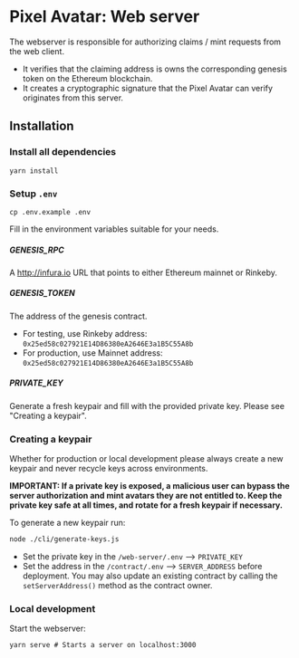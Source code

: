 # Pixel Avatar: Web server

The webserver is responsible for authorizing claims / mint requests from the web client.

- It verifies that the claiming address is owns the corresponding genesis token on the Ethereum blockchain.
- It creates a cryptographic signature that the Pixel Avatar can verify originates from this server.

## Installation

### Install all dependencies

```shell
yarn install
```

### Setup `.env`
```shell
cp .env.example .env
```

Fill in the environment variables suitable for your needs.

##### GENESIS_RPC
A http://infura.io URL that points to either Ethereum mainnet or Rinkeby.

##### GENESIS_TOKEN
The address of the genesis contract.
- For testing, use Rinkeby address: `0x25ed58c027921E14D86380eA2646E3a1B5C55A8b`
- For production, use Mainnet address: `0x25ed58c027921E14D86380eA2646E3a1B5C55A8b`

##### PRIVATE_KEY
Generate a fresh keypair and fill with the provided private key. Please see "Creating a keypair".

### Creating a keypair
Whether for production or local development please always create a new keypair and never recycle keys across environments. 

**IMPORTANT: If a private key is exposed, a malicious user can bypass the server authorization and mint avatars they are not entitled to. Keep the private key safe at all times, and rotate for a fresh keypair if necessary.**

To generate a new keypair run: 

```bash 
node ./cli/generate-keys.js
```

- Set the private key in the `/web-server/.env` --> `PRIVATE_KEY`
- Set the address in the `/contract/.env` --> `SERVER_ADDRESS` before deployment. You may also update an existing contract by calling the `setServerAddress()` method as the contract owner.

### Local development

Start the webserver:

```shell
yarn serve # Starts a server on localhost:3000
```
